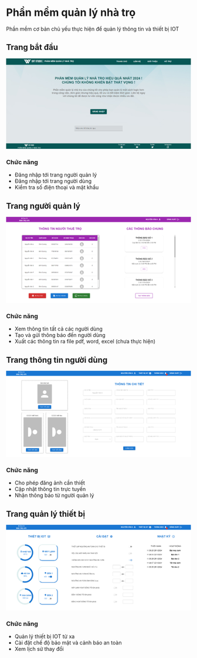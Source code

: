 # Phần mềm quản lý nhà trọ

Phần mềm cơ bản chủ yếu thực hiện để quản lý thông tin và thiết bị IOT

## Trang bắt đầu
![Trang bắt đầu](screenshots/default.png)
### Chức năng
- Đăng nhập tới trang người quản lý
- Đăng nhập tới trang người dùng
- Kiểm tra số điện thoại và mật khẩu

## Trang người quản lý
![Trang người quản lý](screenshots/admin.png)
### Chức năng
- Xem thông tin tất cả các người dùng
- Tạo và gửi thông báo đến người dùng
- Xuất các thông tin ra file pdf, word, excel (chưa thực hiện)

## Trang thông tin người dùng
![Trang người thuê trọ](screenshots/user1.png)
### Chức năng
- Cho phép đăng ảnh cần thiết
- Cập nhật thông tin trực tuyến
- Nhận thông báo từ người quản lý

## Trang quản lý thiết bị
![Trang người thuê trọ](screenshots/user2.png)
### Chức năng
- Quản lý thiết bị IOT từ xa
- Cài đặt chế độ bảo mật và cảnh báo an toàn
- Xem lịch sử thay đổi
